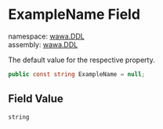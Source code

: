 # ExampleName Field

namespace: [wawa\.DDL](../../wawa.DDL.md)<br />
assembly: [wawa\.DDL](../../../wawa.DDL.md)

The default value for the respective property\.

```csharp
public const string ExampleName = null;
```

## Field Value

`string`


